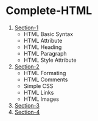 # Complete-HTML
1. [Section-1](https://github.com/fethicekinmez/Complete-HTML/tree/main/Section-1)
   - HTML Basic Syntax
   - HTML Attribute
   - HTML Heading
   - HTML Paragraph
   - HTML Style Attribute
3. [Section-2](https://github.com/fethicekinmez/Complete-HTML/tree/main/Section-2)
   - HTML Formating
   - HTML Comments
   - Simple CSS
   - HTML Links
   - HTML Images
5. [Section-3]()
6. [Section-4]()
